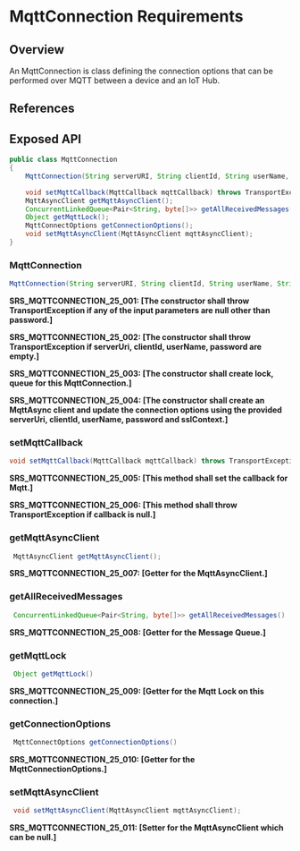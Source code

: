 # MqttConnection Requirements

## Overview

An MqttConnection is class defining the connection options that can be performed over MQTT between a device and an IoT Hub.

## References

## Exposed API

```java
public class MqttConnection
{
    MqttConnection(String serverURI, String clientId, String userName, String password, SSLContext iotHubSSLContext) throws IOException;

    void setMqttCallback(MqttCallback mqttCallback) throws TransportException;
    MqttAsyncClient getMqttAsyncClient();
    ConcurrentLinkedQueue<Pair<String, byte[]>> getAllReceivedMessages();
    Object getMqttLock();
    MqttConnectOptions getConnectionOptions();
    void setMqttAsyncClient(MqttAsyncClient mqttAsyncClient);
}
```

### MqttConnection

```java
MqttConnection(String serverURI, String clientId, String userName, String password, SSLContext iotHubSSLContext) throws IOException
```

**SRS_MQTTCONNECTION_25_001: [**The constructor shall throw TransportException if any of the input parameters are null other than password.**]**

**SRS_MQTTCONNECTION_25_002: [**The constructor shall throw TransportException if serverUri, clientId, userName, password are empty.**]**

**SRS_MQTTCONNECTION_25_003: [**The constructor shall create lock, queue for this MqttConnection.**]**

**SRS_MQTTCONNECTION_25_004: [**The constructor shall create an MqttAsync client and update the connection options using the provided serverUri, clientId, userName, password and sslContext.**]**

### setMqttCallback

```java
void setMqttCallback(MqttCallback mqttCallback) throws TransportException;
```

**SRS_MQTTCONNECTION_25_005: [**This method shall set the callback for Mqtt.**]**

**SRS_MQTTCONNECTION_25_006: [**This method shall throw TransportException if callback is null.**]**

### getMqttAsyncClient

```java
 MqttAsyncClient getMqttAsyncClient();
```

**SRS_MQTTCONNECTION_25_007: [**Getter for the MqttAsyncClient.**]**

### getAllReceivedMessages

```java
 ConcurrentLinkedQueue<Pair<String, byte[]>> getAllReceivedMessages()
```

**SRS_MQTTCONNECTION_25_008: [**Getter for the Message Queue.**]**

### getMqttLock

```java
 Object getMqttLock()
```

**SRS_MQTTCONNECTION_25_009: [**Getter for the Mqtt Lock on this connection.**]**

### getConnectionOptions

```java
 MqttConnectOptions getConnectionOptions()
```

**SRS_MQTTCONNECTION_25_010: [**Getter for the MqttConnectionOptions.**]**

### setMqttAsyncClient

```java
 void setMqttAsyncClient(MqttAsyncClient mqttAsyncClient);
```

**SRS_MQTTCONNECTION_25_011: [**Setter for the MqttAsyncClient which can be null.**]**

